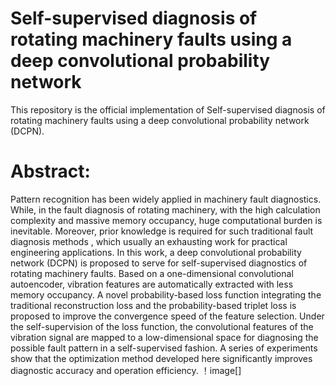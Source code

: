 # Self-supervised diagnosis of rotating machinery faults using a deep convolutional probability network
This repository is the official implementation of Self-supervised diagnosis of rotating machinery faults using a deep convolutional probability network (DCPN).
# Abstract: 
Pattern recognition has been widely applied in machinery fault diagnostics. While, in the fault diagnosis of rotating machinery, with the high calculation complexity and massive memory occupancy, huge computational burden is inevitable. Moreover, prior knowledge is required for such traditional fault diagnosis methods , which usually an exhausting work for practical engineering applications. In this work, a deep convolutional probability network (DCPN) is proposed to serve for self-supervised diagnostics of rotating machinery faults. Based on a one-dimensional convolutional autoencoder, vibration features are automatically extracted with less memory occupancy. A novel probability-based loss function integrating the traditional reconstruction loss and the probability-based triplet loss is proposed to improve the convergence speed of the feature selection. Under the self-supervision of the loss function, the convolutional features of the vibration signal are mapped to a low-dimensional space for diagnosing the possible fault pattern in a self-supervised fashion. A series of experiments show that the optimization method developed here significantly improves diagnostic accuracy and operation efficiency.
！image[]
